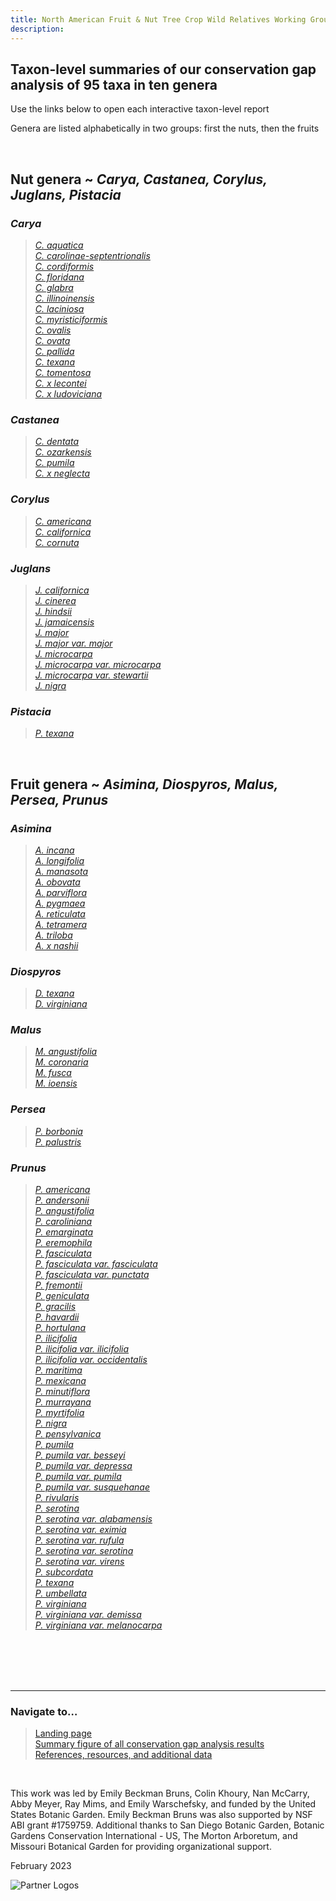 ```yaml
---
title: North American Fruit & Nut Tree Crop Wild Relatives Working Group
description:  
---
```

<!-- Google tag (gtag.js) -->
<script async src="https://www.googletagmanager.com/gtag/js?id=G-HC36QREGFE"></script>
<script>
  window.dataLayer = window.dataLayer || [];
  function gtag(){dataLayer.push(arguments);}
  gtag('js', new Date());

  gtag('config', 'G-HC36QREGFE');
</script>

## Taxon-level summaries of our conservation gap analysis of 95 taxa in ten genera

Use the links below to open each interactive taxon-level report

Genera are listed alphabetically in two groups: first the nuts, then the fruits

<br>

## **Nut genera** ~ *Carya, Castanea, Corylus, Juglans, Pistacia* 

### *Carya*

><a href="https://NorthAmericanFruitNutTreeCWR.github.io/taxon-summaries/Carya_aquatica_SummaryReport.html" target="_blank">*C. aquatica*</a><br>
 <a href="https://NorthAmericanFruitNutTreeCWR.github.io/taxon-summaries/Carya_carolinae-septentrionalis_SummaryReport.html" target="_blank">*C. carolinae-septentrionalis*</a><br>
 <a href="https://NorthAmericanFruitNutTreeCWR.github.io/taxon-summaries/Carya_cordiformis_SummaryReport.html" target="_blank">*C. cordiformis*</a><br>
 <a href="https://NorthAmericanFruitNutTreeCWR.github.io/taxon-summaries/Carya_floridana_SummaryReport.html" target="_blank">*C. floridana*</a><br>
 <a href="https://NorthAmericanFruitNutTreeCWR.github.io/taxon-summaries/Carya_glabra_SummaryReport.html" target="_blank">*C. glabra*</a><br>
 <a href="https://NorthAmericanFruitNutTreeCWR.github.io/taxon-summaries/Carya_illinoinensis_SummaryReport.html" target="_blank">*C. illinoinensis*</a><br>
 <a href="https://NorthAmericanFruitNutTreeCWR.github.io/taxon-summaries/Carya_laciniosa_SummaryReport.html" target="_blank">*C. laciniosa*</a><br>
 <a href="https://NorthAmericanFruitNutTreeCWR.github.io/taxon-summaries/Carya_myristiciformis_SummaryReport.html" target="_blank">*C. myristiciformis*</a><br>
 <a href="https://NorthAmericanFruitNutTreeCWR.github.io/taxon-summaries/Carya_ovalis_SummaryReport.html" target="_blank">*C. ovalis*</a><br>
 <a href="https://NorthAmericanFruitNutTreeCWR.github.io/taxon-summaries/Carya_ovata_SummaryReport.html" target="_blank">*C. ovata*</a><br>
 <a href="https://NorthAmericanFruitNutTreeCWR.github.io/taxon-summaries/Carya_pallida_SummaryReport.html" target="_blank">*C. pallida*</a><br>
 <a href="https://NorthAmericanFruitNutTreeCWR.github.io/taxon-summaries/Carya_texana_SummaryReport.html" target="_blank">*C. texana*</a><br>
 <a href="https://NorthAmericanFruitNutTreeCWR.github.io/taxon-summaries/Carya_tomentosa_SummaryReport.html" target="_blank">*C. tomentosa*</a><br>
 <a href="https://NorthAmericanFruitNutTreeCWR.github.io/taxon-summaries/Carya_x_lecontei_SummaryReport.html" target="_blank">*C. x lecontei*</a><br>
 <a href="https://NorthAmericanFruitNutTreeCWR.github.io/taxon-summaries/Carya_x_ludoviciana_SummaryReport.html" target="_blank">*C. x ludoviciana*</a>
 
### *Castanea*

><a href="https://NorthAmericanFruitNutTreeCWR.github.io/taxon-summaries/Castanea_dentata_SummaryReport.html" target="_blank">*C. dentata*</a><br>
 <a href="https://NorthAmericanFruitNutTreeCWR.github.io/taxon-summaries/Castanea_ozarkensis_SummaryReport.html" target="_blank">*C. ozarkensis*</a><br>
 <a href="https://NorthAmericanFruitNutTreeCWR.github.io/taxon-summaries/Castanea_pumila_SummaryReport.html" target="_blank">*C. pumila*</a><br>
 <a href="https://NorthAmericanFruitNutTreeCWR.github.io/taxon-summaries/Castanea_x_neglecta_SummaryReport.html" target="_blank">*C. x neglecta*</a>
   
### *Corylus*

><a href="https://NorthAmericanFruitNutTreeCWR.github.io/taxon-summaries/Corylus_americana_SummaryReport.html" target="_blank">*C. americana*</a><br>
 <a href="https://NorthAmericanFruitNutTreeCWR.github.io/taxon-summaries/Corylus_californica_SummaryReport.html" target="_blank">*C. californica*</a><br>
 <a href="https://NorthAmericanFruitNutTreeCWR.github.io/taxon-summaries/Corylus_cornuta_SummaryReport.html" target="_blank">*C. cornuta*</a>

### *Juglans*

><a href="https://NorthAmericanFruitNutTreeCWR.github.io/taxon-summaries/Juglans_californica_SummaryReport.html" target="_blank">*J. californica*</a><br>
 <a href="https://NorthAmericanFruitNutTreeCWR.github.io/taxon-summaries/Juglans_cinerea_SummaryReport.html" target="_blank">*J. cinerea*</a><br>
 <a href="https://NorthAmericanFruitNutTreeCWR.github.io/taxon-summaries/Juglans_hindsii_SummaryReport.html" target="_blank">*J. hindsii*</a><br>
 <a href="https://NorthAmericanFruitNutTreeCWR.github.io/taxon-summaries/Juglans_jamaicensis_SummaryReport.html" target="_blank">*J. jamaicensis*</a><br>
 <a href="https://NorthAmericanFruitNutTreeCWR.github.io/taxon-summaries/Juglans_major_SummaryReport.html" target="_blank">*J. major*</a><br>
 <a href="https://NorthAmericanFruitNutTreeCWR.github.io/taxon-summaries/Juglans_major_var._major_SummaryReport.html" target="_blank">*J. major var. major*</a><br>
 <a href="https://NorthAmericanFruitNutTreeCWR.github.io/taxon-summaries/Juglans_microcarpa_SummaryReport.html" target="_blank">*J. microcarpa*</a><br>
 <a href="https://NorthAmericanFruitNutTreeCWR.github.io/taxon-summaries/Juglans_microcarpa_var._microcarpa_SummaryReport.html" target="_blank">*J. microcarpa var. microcarpa*</a><br>
 <a href="https://NorthAmericanFruitNutTreeCWR.github.io/taxon-summaries/Juglans_microcarpa_var._stewartii_SummaryReport.html" target="_blank">*J. microcarpa var. stewartii*</a><br>
 <a href="https://NorthAmericanFruitNutTreeCWR.github.io/taxon-summaries/Juglans_nigra_SummaryReport.html" target="_blank">*J. nigra*</a>
 
### *Pistacia*

><a href="https://NorthAmericanFruitNutTreeCWR.github.io/taxon-summaries/Pistacia_texana_SummaryReport.html" target="_blank">*P. texana*</a>

<br>

## **Fruit genera** ~ *Asimina, Diospyros, Malus, Persea, Prunus* 

### *Asimina*

><a href="https://NorthAmericanFruitNutTreeCWR.github.io/taxon-summaries/Asimina_incana_SummaryReport.html" target="_blank">*A. incana*</a><br>
 <a href="https://NorthAmericanFruitNutTreeCWR.github.io/taxon-summaries/Asimina_longifolia_SummaryReport.html" target="_blank">*A. longifolia*</a><br>
 <a href="https://NorthAmericanFruitNutTreeCWR.github.io/taxon-summaries/Asimina_manasota_SummaryReport.html" target="_blank">*A. manasota*</a><br>
 <a href="https://NorthAmericanFruitNutTreeCWR.github.io/taxon-summaries/Asimina_obovata_SummaryReport.html" target="_blank">*A. obovata*</a><br>
 <a href="https://NorthAmericanFruitNutTreeCWR.github.io/taxon-summaries/Asimina_parviflora_SummaryReport.html" target="_blank">*A. parviflora*</a><br>
 <a href="https://NorthAmericanFruitNutTreeCWR.github.io/taxon-summaries/Asimina_pygmaea_SummaryReport.html" target="_blank">*A. pygmaea*</a><br>
 <a href="https://NorthAmericanFruitNutTreeCWR.github.io/taxon-summaries/Asimina_reticulata_SummaryReport.html" target="_blank">*A. reticulata*</a><br>
 <a href="https://NorthAmericanFruitNutTreeCWR.github.io/taxon-summaries/Asimina_tetramera_SummaryReport.html" target="_blank">*A. tetramera*</a><br>
 <a href="https://NorthAmericanFruitNutTreeCWR.github.io/taxon-summaries/Asimina_triloba_SummaryReport.html" target="_blank">*A. triloba*</a><br>
 <a href="https://NorthAmericanFruitNutTreeCWR.github.io/taxon-summaries/Asimina_x_nashii_SummaryReport.html" target="_blank">*A. x nashii*</a>

### *Diospyros*

><a href="https://NorthAmericanFruitNutTreeCWR.github.io/taxon-summaries/Diospyros_texana_SummaryReport.html" target="_blank">*D. texana*</a><br>
 <a href="https://NorthAmericanFruitNutTreeCWR.github.io/taxon-summaries/Diospyros_virginiana_SummaryReport.html" target="_blank">*D. virginiana*</a>

### *Malus*

><a href="https://NorthAmericanFruitNutTreeCWR.github.io/taxon-summaries/Malus_angustifolia_SummaryReport.html" target="_blank">*M. angustifolia*</a><br>
 <a href="https://NorthAmericanFruitNutTreeCWR.github.io/taxon-summaries/Malus_coronaria_SummaryReport.html" target="_blank">*M. coronaria*</a><br>
 <a href="https://NorthAmericanFruitNutTreeCWR.github.io/taxon-summaries/Malus_fusca_SummaryReport.html" target="_blank">*M. fusca*</a><br>
 <a href="https://NorthAmericanFruitNutTreeCWR.github.io/taxon-summaries/Malus_ioensis_SummaryReport.html" target="_blank">*M. ioensis*</a>
 
### *Persea*

><a href="https://NorthAmericanFruitNutTreeCWR.github.io/taxon-summaries/Persea_borbonia_SummaryReport.html" target="_blank">*P. borbonia*</a><br>
 <a href="https://NorthAmericanFruitNutTreeCWR.github.io/taxon-summaries/Persea_palustris_SummaryReport.html" target="_blank">*P. palustris*</a>

### *Prunus*

><a href="https://NorthAmericanFruitNutTreeCWR.github.io/taxon-summaries/Prunus_americana_SummaryReport.html" target="_blank">*P. americana*</a><br>
 <a href="https://NorthAmericanFruitNutTreeCWR.github.io/taxon-summaries/Prunus_andersonii_SummaryReport.html" target="_blank">*P. andersonii*</a><br>
 <a href="https://NorthAmericanFruitNutTreeCWR.github.io/taxon-summaries/Prunus_angustifolia_SummaryReport.html" target="_blank">*P. angustifolia*</a><br>
 <a href="https://NorthAmericanFruitNutTreeCWR.github.io/taxon-summaries/Prunus_caroliniana_SummaryReport.html" target="_blank">*P. caroliniana*</a><br>
 <a href="https://NorthAmericanFruitNutTreeCWR.github.io/taxon-summaries/Prunus_emarginata_SummaryReport.html" target="_blank">*P. emarginata*</a><br>
 <a href="https://NorthAmericanFruitNutTreeCWR.github.io/taxon-summaries/Prunus_eremophila_SummaryReport.html" target="_blank">*P. eremophila*</a><br>
 <a href="https://NorthAmericanFruitNutTreeCWR.github.io/taxon-summaries/Prunus_fasciculata_SummaryReport.html" target="_blank">*P. fasciculata*</a><br>
 <a href="https://NorthAmericanFruitNutTreeCWR.github.io/taxon-summaries/Prunus_fasciculata_var._fasciculata_SummaryReport.html" target="_blank">*P. fasciculata var. fasciculata*</a><br>
 <a href="https://NorthAmericanFruitNutTreeCWR.github.io/taxon-summaries/Prunus_fasciculata_var._punctata_SummaryReport.html" target="_blank">*P. fasciculata var. punctata*</a><br>
 <a href="https://NorthAmericanFruitNutTreeCWR.github.io/taxon-summaries/Prunus_fremontii_SummaryReport.html" target="_blank">*P. fremontii*</a><br>
 <a href="https://NorthAmericanFruitNutTreeCWR.github.io/taxon-summaries/Prunus_geniculata_SummaryReport.html" target="_blank">*P. geniculata*</a><br>
 <a href="https://NorthAmericanFruitNutTreeCWR.github.io/taxon-summaries/Prunus_gracilis_SummaryReport.html" target="_blank">*P. gracilis*</a><br>
 <a href="https://NorthAmericanFruitNutTreeCWR.github.io/taxon-summaries/Prunus_havardii_SummaryReport.html" target="_blank">*P. havardii*</a><br>
 <a href="https://NorthAmericanFruitNutTreeCWR.github.io/taxon-summaries/Prunus_hortulana_SummaryReport.html" target="_blank">*P. hortulana*</a><br>
 <a href="https://NorthAmericanFruitNutTreeCWR.github.io/taxon-summaries/Prunus_ilicifolia_SummaryReport.html" target="_blank">*P. ilicifolia*</a><br>
 <a href="https://NorthAmericanFruitNutTreeCWR.github.io/taxon-summaries/Prunus_ilicifolia_var._ilicifolia_SummaryReport.html" target="_blank">*P. ilicifolia var. ilicifolia*</a><br>
 <a href="https://NorthAmericanFruitNutTreeCWR.github.io/taxon-summaries/Prunus_ilicifolia_var._occidentalis_SummaryReport.html" target="_blank">*P. ilicifolia var. occidentalis*</a><br>
 <a href="https://NorthAmericanFruitNutTreeCWR.github.io/taxon-summaries/Prunus_maritima_SummaryReport.html" target="_blank">*P. maritima*</a><br>
 <a href="https://NorthAmericanFruitNutTreeCWR.github.io/taxon-summaries/Prunus_mexicana_SummaryReport.html" target="_blank">*P. mexicana*</a><br>
 <a href="https://NorthAmericanFruitNutTreeCWR.github.io/taxon-summaries/Prunus_minutiflora_SummaryReport.html" target="_blank">*P. minutiflora*</a><br>
 <a href="https://NorthAmericanFruitNutTreeCWR.github.io/taxon-summaries/Prunus_murrayana_SummaryReport.html" target="_blank">*P. murrayana*</a><br>
 <a href="https://NorthAmericanFruitNutTreeCWR.github.io/taxon-summaries/Prunus_myrtifolia_SummaryReport.html" target="_blank">*P. myrtifolia*</a><br>
 <a href="https://NorthAmericanFruitNutTreeCWR.github.io/taxon-summaries/Prunus_nigra_SummaryReport.html" target="_blank">*P. nigra*</a><br>
 <a href="https://NorthAmericanFruitNutTreeCWR.github.io/taxon-summaries/Prunus_pensylvanica_SummaryReport.html" target="_blank">*P. pensylvanica*</a><br>
 <a href="https://NorthAmericanFruitNutTreeCWR.github.io/taxon-summaries/Prunus_pumila_SummaryReport.html" target="_blank">*P. pumila*</a><br>
 <a href="https://NorthAmericanFruitNutTreeCWR.github.io/taxon-summaries/Prunus_pumila_var._besseyi_SummaryReport.html" target="_blank">*P. pumila var. besseyi*</a><br>
 <a href="https://NorthAmericanFruitNutTreeCWR.github.io/taxon-summaries/Prunus_pumila_var._depressa_SummaryReport.html" target="_blank">*P. pumila var. depressa*</a><br>
 <a href="https://NorthAmericanFruitNutTreeCWR.github.io/taxon-summaries/Prunus_pumila_var._pumila_SummaryReport.html" target="_blank">*P. pumila var. pumila*</a><br>
 <a href="https://NorthAmericanFruitNutTreeCWR.github.io/taxon-summaries/Prunus_pumila_var._susquehanae_SummaryReport.html" target="_blank">*P. pumila var. susquehanae*</a><br>
 <a href="https://NorthAmericanFruitNutTreeCWR.github.io/taxon-summaries/Prunus_rivularis_SummaryReport.html" target="_blank">*P. rivularis*</a><br>
 <a href="https://NorthAmericanFruitNutTreeCWR.github.io/taxon-summaries/Prunus_serotina_SummaryReport.html" target="_blank">*P. serotina*</a><br>
 <a href="https://NorthAmericanFruitNutTreeCWR.github.io/taxon-summaries/Prunus_serotina_var._alabamensis_SummaryReport.html" target="_blank">*P. serotina var. alabamensis*</a><br>
 <a href="https://NorthAmericanFruitNutTreeCWR.github.io/taxon-summaries/Prunus_serotina_var._eximia_SummaryReport.html" target="_blank">*P. serotina var. eximia*</a><br>
 <a href="https://NorthAmericanFruitNutTreeCWR.github.io/taxon-summaries/Prunus_serotina_var._rufula_SummaryReport.html" target="_blank">*P. serotina var. rufula*</a><br>
 <a href="https://NorthAmericanFruitNutTreeCWR.github.io/taxon-summaries/Prunus_serotina_var._serotina_SummaryReport.html" target="_blank">*P. serotina var. serotina*</a><br>
 <a href="https://NorthAmericanFruitNutTreeCWR.github.io/taxon-summaries/Prunus_serotina_var._virens_SummaryReport.html" target="_blank">*P. serotina var. virens*</a><br>
 <a href="https://NorthAmericanFruitNutTreeCWR.github.io/taxon-summaries/Prunus_subcordata_SummaryReport.html" target="_blank">*P. subcordata*</a><br>
 <a href="https://NorthAmericanFruitNutTreeCWR.github.io/taxon-summaries/Prunus_texana_SummaryReport.html" target="_blank">*P. texana*</a><br>
 <a href="https://NorthAmericanFruitNutTreeCWR.github.io/taxon-summaries/Prunus_umbellata_SummaryReport.html" target="_blank">*P. umbellata*</a><br>
 <a href="https://NorthAmericanFruitNutTreeCWR.github.io/taxon-summaries/Prunus_virginiana_SummaryReport.html" target="_blank">*P. virginiana*</a><br>
 <a href="https://NorthAmericanFruitNutTreeCWR.github.io/taxon-summaries/Prunus_virginiana_var._demissa_SummaryReport.html" target="_blank">*P. virginiana var. demissa*</a><br>
 <a href="https://NorthAmericanFruitNutTreeCWR.github.io/taxon-summaries/Prunus_virginiana_var._melanocarpa_SummaryReport.html" target="_blank">*P. virginiana var. melanocarpa*</a>

<br>
<br>
<br>
<br>

---

### Navigate to…
> <a href="https://NorthAmericanFruitNutTreeCWR.github.io" target="_blank">Landing page</a><br>
  <a href="https://NorthAmericanFruitNutTreeCWR.github.io/pages/summaryfig" target="_blank">Summary figure of all conservation gap analysis results</a><br>
  <a href="https://NorthAmericanFruitNutTreeCWR.github.io/pages/references" target="_blank">References, resources, and additional data</a>

<br>

This work was led by Emily Beckman Bruns, Colin Khoury, Nan McCarry, Abby Meyer, Ray Mims, and Emily Warschefsky, and funded by the United States Botanic Garden. Emily Beckman Bruns was also supported by NSF ABI grant #1759759. Additional thanks to San Diego Botanic Garden, Botanic Gardens Conservation International - US, The Morton Arboretum, and Missouri Botanical Garden for providing organizational support. 

February 2023

<img src="https://NorthAmericanFruitNutTreeCWR.github.io/pages/partner-logos-composite.png" alt="Partner Logos"/>